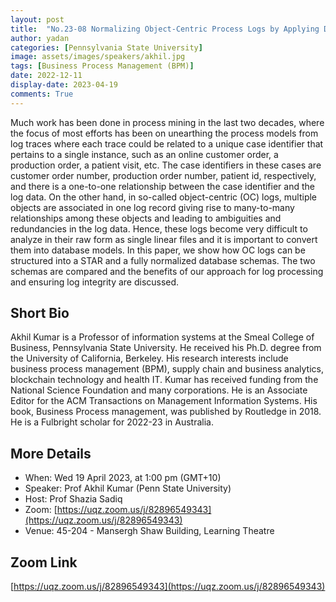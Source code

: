 ```yaml
---
layout: post
title:  "No.23-08 Normalizing Object-Centric Process Logs by Applying Database Principles "
author: yadan
categories: [Pennsylvania State University]
image: assets/images/speakers/akhil.jpg
tags: [Business Process Management (BPM)]
date: 2022-12-11
display-date: 2023-04-19
comments: True
---
```

Much work has been done in process mining in the last two decades,  where the focus of most efforts has been on unearthing the process models from log traces where each trace could be related to a unique case identifier that pertains to a single instance, such as an online customer order, a production order, a patient visit, etc. The case identifiers in these cases are customer order number, production order number, patient id, respectively, and there is a one-to-one relationship between the case identifier and the log data. On the other hand, in so-called object-centric (OC) logs, multiple objects are associated in one log record giving rise to many-to-many relationships among these objects and leading to ambiguities and redundancies in the log data. Hence, these logs become very difficult to analyze in their raw form as single linear files and it is important to convert them into database models.  In this paper, we show how OC logs can be structured into a STAR and a fully normalized database schemas. The two schemas are compared and the benefits of our approach for log processing and ensuring log integrity are discussed.


## Short Bio

Akhil Kumar is a Professor of information systems at the Smeal College of Business, Pennsylvania State University. He received his Ph.D. degree from the University of California, Berkeley. His research interests include business process management (BPM), supply chain and business analytics, blockchain technology and health IT. Kumar has received funding from the National Science Foundation and many corporations. He is an Associate Editor for the ACM Transactions on Management Information Systems. His book, Business Process management, was published by Routledge in 2018.  He is a Fulbright scholar for 2022-23 in Australia.

## More Details
+ When: Wed 19 April 2023, at 1:00 pm (GMT+10)
+ Speaker: Prof Akhil Kumar (Penn State University)
+ Host: Prof Shazia Sadiq
+ Zoom: [https://uqz.zoom.us/j/82896549343](https://uqz.zoom.us/j/82896549343)
+ Venue: 45-204 - Mansergh Shaw Building, Learning Theatre

## Zoom Link
[https://uqz.zoom.us/j/82896549343](https://uqz.zoom.us/j/82896549343)
